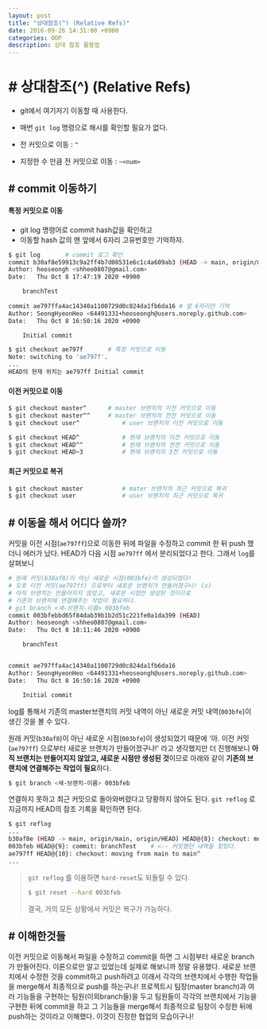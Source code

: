 ```yaml
---
layout: post
title: "상대참조(^) (Relative Refs)"
date: 2016-09-26 14:31:00 +0900
categories: OOP
description: 상대 참조 활용법
---
```

# # 상대참조(^) (Relative Refs)

* git에서 여기저기 이동할 때 사용한다.
* 매번 `git log` 명령으로 해시를 확인할 필요가 없다.

* 전 커밋으로 이동 :  `^`
* 지정한 수 만큼 전 커밋으로 이동 : `~<num>`

## # commit 이동하기

#### 특정 커밋으로 이동

* git log 명령어로 commit hash값을 확인하고
* 이동할 hash 값의 맨 앞에서 6자리 고유번호만 기억하자.

```bash
$ git log		# commit 로그 확인
commit b30af8e59913c9a2ff4b7d08531e6c1c4a609ab3 (HEAD -> main, origin/main, origin/HEAD)
Author: heoseongh <shheo0807@gmail.com>
Date:   Thu Oct 8 17:47:19 2020 +0900

    branchTest
    
commit ae797ffa4ac14340a1100729d0c824da1fb6da16	# 앞 6자리만 기억
Author: SeongHyeonHeo <64491331+heoseongh@users.noreply.github.com>
Date:   Thu Oct 8 16:50:16 2020 +0900

    Initial commit
```

```bash
$ git checkout ae797f		# 특정 커밋으로 이동
Note: switching to 'ae797f'.
...
HEAD의 현재 위치는 ae797ff Initial commit
```

#### 이전 커밋으로 이동

```bash
$ git checkout master^		# master 브랜치의 이전 커밋으로 이동
$ git checkout master^^		# master 브랜치의 전전 커밋으로 이동
$ git checkout user^			# user 브랜치의 이전 커밋으로 이동
```

```bash
$ git checkout HEAD^			# 현재 브랜치의 이전 커밋으로 이동
$ git checkout HEAD^^			# 현재 브랜치의 전전 커밋으로 이동
$ git checkout HEAD~3			# 현재 브랜치의 3전 커밋으로 이동
```

#### 최근 커밋으로 복귀

```bash
$ git checkout master			# mater 브랜치의 최근 커밋으로 복귀
$ git checkout user				# user 브랜치의 최근 커밋으로 복귀
```



## # 이동을 해서 어디다 쓸까?

커밋을 이전 시점(`ae797ff`)으로 이동한 뒤에 파일을 수정하고 commit 한 뒤 push 했더니 에러가 났다. HEAD가 다음 시점 `ae797ff` 에서 분리되었다고 한다. 그래서 `log`를 살펴보니 

```bash
# 원래 커밋(b30af8)이 아닌 새로운 시점(003bfe)이 생성되었다!
# 오호 이전 커밋(ae797ff) 으로부터 새로운 브랜치가 만들어졌구나! (x)
# 아직 브랜치는 만들어지지 않았고, 새로운 시점만 생성된 것이므로
# 기존의 브랜치에 연결해주는 작업이 필요하다.
# git branch <새-브랜치-이름> 003bfeb
commit 003bfebbd65f84dab39b1b2d51c221fe0a1da399 (HEAD)
Author: heoseongh <shheo0807@gmail.com>
Date:   Thu Oct 8 18:11:46 2020 +0900

    branchTest


commit ae797ffa4ac14340a1100729d0c824da1fb6da16
Author: SeongHyeonHeo <64491331+heoseongh@users.noreply.github.com>
Date:   Thu Oct 8 16:50:16 2020 +0900

    Initial commit
```

log를 통해서 기존의 master브랜치의 커밋 내역이 아닌 새로운 커밋 내역(`003bfe`)이 생긴 것을 볼 수 있다.

원래 커밋(`b30af8`)이 아닌 새로운 시점(`003bfe`)이 생성되었기 때문에 '아. 이전 커밋(`ae797ff`) 으로부터 새로운 브랜치가 만들어졌구나!' 라고 생각했지만 더 진행해보니 **아직 브랜치는 만들어지지 않았고, 새로운 시점만 생성된 것**이므로 아래와 같이 **기존의 브랜치에 연결해주는 작업이 필요**하다.

```bash
$ git branch <새-브랜치-이름> 003bfeb
```

연결하지 못하고 최근 커밋으로 돌아와버렸다고 당황하지 않아도 된다. `git reflog` 로 지금까지 HEAD의 참조 기록을 확인하면 된다.

```bash
$ git reflog
...
b30af8e (HEAD -> main, origin/main, origin/HEAD) HEAD@{8}: checkout: moving from 003bfebbd65f84dab39b1b2d51c221fe0a1da399 to main
003bfeb HEAD@{9}: commit: branchTest	# <-- 커밋했던 내역을 찾았다.
ae797ff HEAD@{10}: checkout: moving from main to main^
...
```

> `git reflog` 를 이용하면 `hard-reset`도 되돌릴 수 있다.
>
> ```bash
> $ git reset --hard 003bfeb
> ```
>
> 결국, 거의 모든 상황에서 커밋은 복구가 가능하다.



## # 이해한것들

이전 커밋으로 이동해서 파일을 수정하고 commit을 하면 그 시점부터 새로운 branch가 만들어진다. 이론으로만 알고 있었는데 실제로 해보니까 정말 유용했다. 새로운 브랜치에서 수정한 것을 commit하고 push하려고 이래서 각각의 브랜치에서 수행한 작업들을 merge해서 최종적으로 push를 하는구나! 프로젝트시 팀장(master branch)과 여러 기능들을 구현하는 팀원(이외branch들)을 두고 팀원들이 각각의 브랜치에서 기능을 구현한 뒤에 commit을 하고 그 기능들을 merge해서 최종적으로 팀장이 수정한 뒤에 push하는 것이라고 이해했다. 이것이 진정한 협업의 모습이구나! 
